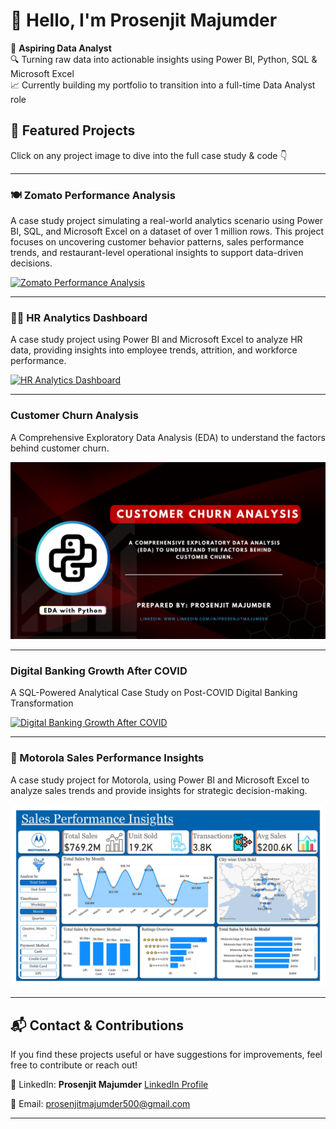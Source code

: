 # 👋 Hello, I'm Prosenjit Majumder

🎯 **Aspiring Data Analyst**  
🔍 Turning raw data into actionable insights using Power BI, Python, SQL & Microsoft Excel  
📈 Currently building my portfolio to transition into a full-time Data Analyst role



## 🧠 Featured Projects

Click on any project image to dive into the full case study & code 👇

---

### 🍽️ Zomato Performance Analysis  
A case study project simulating a real-world analytics scenario using Power BI, SQL, and Microsoft Excel on a dataset of over 1 million rows. This project focuses on uncovering customer behavior patterns, sales performance trends, and restaurant-level operational insights to support data-driven decisions.

[![Zomato Performance Analysis](https://github.com/prosenjit500/Zomato_Performance_Analysis/blob/main/Dashboard/Zomato%20Performance%20Analysis.PNG)](https://github.com/prosenjit500/Zomato_Performance_Analysis)

---

### 🧑‍💼 HR Analytics Dashboard  
A case study project using Power BI and Microsoft Excel to analyze HR data, providing insights into employee trends, attrition, and workforce performance.

[![HR Analytics Dashboard](https://github.com/prosenjit500/HR-Analytics-Dashboard/blob/main/HR%20Analytics%20Dashboard.jpg)](https://github.com/prosenjit500/HR-Analytics-Dashboard)

---

### Customer Churn Analysis
A Comprehensive Exploratory Data Analysis (EDA) to understand the factors behind customer churn.

[![Customer Churn Analysis ](https://github.com/prosenjit500/Customer_Churn_Analysis/blob/main/Customer%20Churn%20Analysis.png)](https://github.com/prosenjit500/Customer_Churn_Analysis)

---

### Digital Banking Growth After COVID
A SQL-Powered Analytical Case Study on Post-COVID Digital Banking Transformation

[![Digital Banking Growth After COVID](https://github.com/prosenjit500/SQL-Digital-Banking-Post-COVID/blob/main/Prosenjit_Majumder_SQL_Digital_Banking_Case_Study/1.%20Digital%20Banking%20Growth%20After%20COVID.jpg)](https://github.com/prosenjit500/SQL-Digital-Banking-Post-COVID)

---

### 📱 Motorola Sales Performance Insights  
A case study project for Motorola, using Power BI and Microsoft Excel to analyze sales trends and provide insights for strategic decision-making.

[![Motorola Sales Performance Insights](https://github.com/prosenjit500/Motorola_Sales-_Performance-_Insights/blob/main/Motorola%20Sales%20Performance%20Insights%20Dashboard.jpg)](https://github.com/prosenjit500/Motorola_Sales-_Performance-_Insights)

---


## 📬 Contact & Contributions  
If you find these projects useful or have suggestions for improvements, feel free to contribute or reach out!

🔗 LinkedIn: **Prosenjit Majumder** [LinkedIn Profile](https://www.linkedin.com/in/prosenjitmajumder) 

📧 Email: prosenjitmajumder500@gmail.com


---
